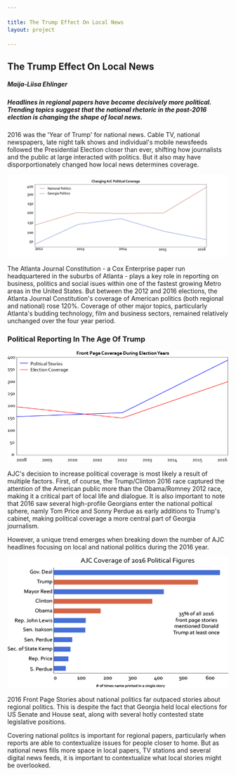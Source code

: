 ```yaml
---

title: The Trump Effect On Local News
layout: project

---
```


## The Trump Effect On Local News

##### Maija-Liisa Ehlinger
##### Headlines in regional papers have become decisively more political. Trending topics suggest that the national rhetoric in the post-2016 election is changing the shape of local news. 


2016 was the 'Year of Trump' for national news. Cable TV, national newspapers, late night talk shows and individual's mobile newsfeeds followed the Presidential Election closer than ever, shifting how journalists and the public at large interacted with politics. But it also may have disporportionately changed how local news determines coverage. 

![](frontpagepoliticsforgithub.png)

The Atlanta Journal Constitution - a Cox Enterprise paper run headquartered in the suburbs of Atlanta - plays a key role in reporting on business, politics and social isues within one of the fastest growing Metro areas in the United States. But between the 2012 and 2016 elections, the Atlanta Journal Constitution's coverage of American politics (both regional and national) rose 120%. Coverage of other major topics, particularly Atlanta's budding technology, film and business sectors, remained relatively unchanged over the four year period.

### Political Reporting In The Age Of Trump 

![](newaddition.png)

AJC's decision to increase political coverage is most likely a result of multiple factors. First, of course, the Trump/Clinton 2016 race captured the attention of the American public more than the Obama/Romney 2012 race, making it a critical part of local life and dialogue. It is also important to note that 2016 saw several high-profile Georgians enter the national poltical sphere, namly Tom Price and Sonny Perdue as early additions to Trump's cabinet, making political coverage a more central part of Georgia journalism.

However, a unique trend emerges when breaking down the number of AJC headlines focusing on local and national politics during the 2016 year. 

![](FullPeopleForGitHub.png) 

2016 Front Page Stories about national politics far outpaced stories about regional politics. This is despite the fact that Georgia held local elections for US Senate and House seat, along with several hotly contested state legislative positions. 

Covering national politcs is important for regional papers, particularly when reports are able to contextualize issues for people closer to home. But as national news fills more space in local papers, TV stations and several digital news feeds, it is important to contextualize what local stories might be overlooked.


